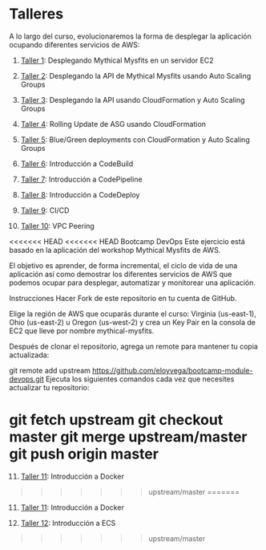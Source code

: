 # Talleres

A lo largo del curso, evolucionaremos la forma de desplegar la aplicación ocupando diferentes servicios de AWS:

1. [Taller 1](./01/README.md): Desplegando Mythical Mysfits en un servidor EC2

2. [Taller 2](./02/README.md): Desplegando la API de Mythical Mysfits usando Auto Scaling Groups

3. [Taller 3](./03/README.md): Desplegando la API usando CloudFormation y Auto Scaling Groups

4. [Taller 4](./04/README.md): Rolling Update de ASG usando CloudFormation

5. [Taller 5](./05/README.md): Blue/Green deployments con CloudFormation y Auto Scaling Groups

6. [Taller 6](./06/README.md): Introducción a CodeBuild

7. [Taller 7](./07/README.md): Introducción a CodePipeline

8. [Taller 8](./08/README.md): Introducción a CodeDeploy

9. [Taller 9](./09/README.md): CI/CD

10. [Taller 10](./10/README.md): VPC Peering

<<<<<<< HEAD
<<<<<<< HEAD
Bootcamp DevOps
Este ejercicio está basado en la aplicación del workshop Mythical Mysfits de AWS.

El objetivo es aprender, de forma incremental, el ciclo de vida de una aplicación así como demostrar los diferentes servicios de AWS que podemos ocupar para desplegar, automatizar y monitorear una aplicación.

Instrucciones
Hacer Fork de este repositorio en tu cuenta de GitHub.

Elige la región de AWS que ocuparás durante el curso: Virginia (us-east-1), Ohio (us-east-2) u Oregon (us-west-2) y crea un Key Pair en la consola de EC2 que lleve por nombre mythical-mysfits.

Después de clonar el repositorio, agrega un remote para mantener tu copia actualizada:

git remote add upstream https://github.com/eloyvega/bootcamp-module-devops.git
Ejecuta los siguientes comandos cada vez que necesites actualizar tu repositorio:

git fetch upstream
git checkout master
git merge upstream/master
git push origin master
=======
11. [Taller 11](./11/README.md): Introducción a Docker
>>>>>>> upstream/master
=======
11. [Taller 11](./11/README.md): Introducción a Docker

12. [Taller 12](./12/README.md): Introducción a ECS
>>>>>>> upstream/master
